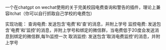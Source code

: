 一个在chatgpt on wechat使用的关于完美校园电费查询和警告的插件，理论上兼容itchat（你可以自行抓取自己学校的电费包）

实现功能：
查询电费: 发送包含'电费'和'查'的消息，并附上学号
监控电费: 发送包含'电费'和'监控'的消息，并附上学号和绑定的微信群，当电费低于20度会发送消息到绑定的微信群,每1h监控一次
取消监控: 发送包含'取消电费监控'的消息，并附上学号
